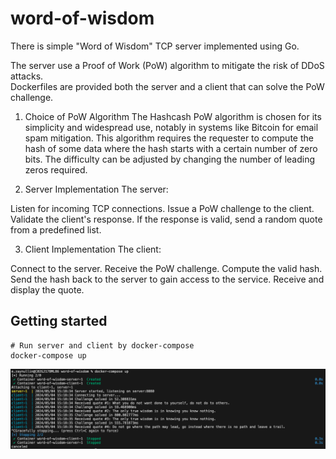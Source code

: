 # word-of-wisdom
There is simple "Word of Wisdom" TCP server implemented using Go.

The server use a Proof of Work (PoW) algorithm to mitigate the risk of DDoS attacks.  
Dockerfiles are provided both the server and a client that can solve the PoW challenge.

1. Choice of PoW Algorithm
The Hashcash PoW algorithm is chosen for its simplicity and widespread use, notably in systems like Bitcoin for email spam mitigation. This algorithm requires the requester to compute the hash of some data where the hash starts with a certain number of zero bits. The difficulty can be adjusted by changing the number of leading zeros required.

2. Server Implementation
The server:

Listen for incoming TCP connections.
Issue a PoW challenge to the client.
Validate the client's response.
If the response is valid, send a random quote from a predefined list.

3. Client Implementation
The client:

Connect to the server.
Receive the PoW challenge.
Compute the valid hash.
Send the hash back to the server to gain access to the service.
Receive and display the quote.


## Getting started

```
# Run server and client by docker-compose
docker-compose up
```
<img align="left" src="./images/run.png">

